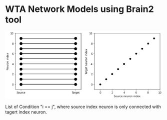# WTA Network Models using Brain2 tool

![List of Condition "i == j" Image](https://github.com/Rao-Sanaullah/Brain2-WTA-network-models/blob/main/equal.jpg)

List of Condition "i == j", where source index neuron is only connected with tagert index neuron. 
